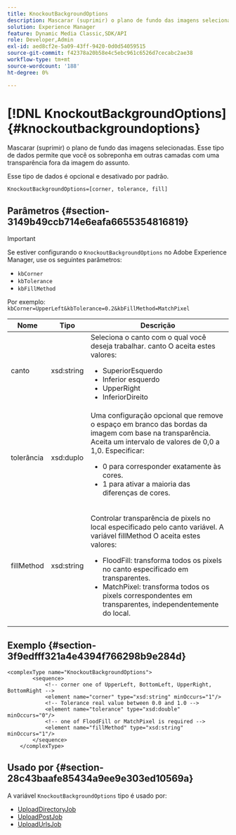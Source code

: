 ```yaml
---
title: KnockoutBackgroundOptions
description: Mascarar (suprimir) o plano de fundo das imagens selecionadas. Esse tipo de dados permite que você os sobreponha em outras camadas com uma transparência fora da imagem do assunto. Um parâmetro opcional que está desativado por padrão.
solution: Experience Manager
feature: Dynamic Media Classic,SDK/API
role: Developer,Admin
exl-id: aed8cf2e-5a09-43ff-9420-0d0d54059515
source-git-commit: f42378a20b58e4c5ebc961c6526d7cecabc2ae38
workflow-type: tm+mt
source-wordcount: '188'
ht-degree: 0%

---
```


# [!DNL KnockoutBackgroundOptions]{#knockoutbackgroundoptions}

Mascarar (suprimir) o plano de fundo das imagens selecionadas. Esse tipo de dados permite que você os sobreponha em outras camadas com uma transparência fora da imagem do assunto.

Esse tipo de dados é opcional e desativado por padrão.

`KnockoutBackgroundOptions=[corner, tolerance, fill]`

## Parâmetros {#section-3149b49ccb714e6eafa6655354816819}

>[!IMPORTANT]
>
>Se estiver configurando o `KnockoutBackgroundOptions` no Adobe Experience Manager, use os seguintes parâmetros:
>* `kbCorner`
>* `kbTolerance`
>* `kbFillMethod`
>
>Por exemplo: `kbCorner=UpperLeft&kbTolerance=0.2&kbFillMethod=MatchPixel`

<table id="table_68131DE0A3C84908A43C6F7777F20973"> 
 <thead> 
  <tr> 
   <th colname="col1" class="entry"> Nome </th> 
   <th colname="col2" class="entry"> Tipo </th> 
   <th colname="col3" class="entry"> Descrição </th> 
  </tr> 
 </thead>
 <tbody> 
  <tr> 
   <td colname="col1"> <span class="codeph"> <span class="varname"> canto</span> </span> </td> 
   <td colname="col2"> <span class="codeph"> xsd:string</span> </td> 
   <td colname="col3">Seleciona o canto com o qual você deseja trabalhar. <span class="codeph"> canto</span> O aceita estes valores: 
    <ul id="ul_36C2F07706764A7081010D5521BF3096">
     <li id="li_CBACE5C6AA8C48D3BEE033D3AE03AF3C"><span class="codeph"> SuperiorEsquerdo</span></li>
     <li id="li_49AC53536B4B4D2CA3DD89E2A2B2E95D"><span class="codeph"> Inferior esquerdo</span></li>
     <li id="li_7AD372FF4A9B48F0A16964EE9CB3EE88"><span class="codeph"> UpperRight</span></li>
     <li id="li_D31476DD9A8E4BDBB13A6DDA46547877"><span class="codeph"> InferiorDireito</span></li>
    </ul></td> 
  </tr> 
  <tr> 
   <td colname="col1"> <span class="codeph"> <span class="varname"> tolerância</span> </span> </td> 
   <td colname="col2"> <span class="codeph"> xsd:duplo</span> </td> 
   <td colname="col3">Uma configuração opcional que remove o espaço em branco das bordas da imagem com base na transparência. Aceita um intervalo de valores de 0,0 a 1,0. Especificar: 
    <ul id="ul_FE5423B857AE43FCBA7A9AEA76C754CC">
     <li id="li_01E3BD0AB8DA4C408B47CB02B269404A">0 para corresponder exatamente às cores. </li>
     <li id="li_FCE21384265D4ECE9C0D785F1BB32C3A">1 para ativar a maioria das diferenças de cores. </li>
    </ul></td> 
  </tr> 
  <tr> 
   <td colname="col1"> <span class="codeph"> <span class="varname"> fillMethod</span> </span> </td> 
   <td colname="col2"> <span class="codeph"> xsd:string</span> </td> 
   <td colname="col3"> <p>Controlar transparência de pixels no local especificado pelo <span class="codeph"><span class="varname"> canto</span></span> variável. A variável <span class="codeph"> fillMethod</span> O aceita estes valores: </p> 
    <ul id="ul_D95F3B613D344BB89487ED09D83F9217"> 
     <li id="li_3D7B7CA1B9094D16A98E0BA3D962E97F"> <span class="codeph"> FloodFill</span>: transforma todos os pixels no canto especificado em transparentes. </li> 
     <li id="li_F97343C3DA7644BCBD1748AD8F9DCE2E"> <span class="codeph"> MatchPixel</span>: transforma todos os pixels correspondentes em transparentes, independentemente do local. </li> 
    </ul> </td> 
  </tr> 
 </tbody> 
</table>

## Exemplo {#section-3f9edfff321a4e4394f766298b9e284d}

```
<complexType name="KnockoutBackgroundOptions">
        <sequence>
            <!-- corner one of UpperLeft, BottomLeft, UpperRight, BottomRight -->
            <element name="corner" type="xsd:string" minOccurs="1"/>
            <!-- Tolerance real value between 0.0 and 1.0 -->
            <element name="tolerance" type="xsd:double" minOccurs="0"/>
            <!-- one of FloodFill or MatchPixel is required -->
            <element name="fillMethod" type="xsd:string" minOccurs="1"/>
        </sequence>
    </complexType>
```

## Usado por {#section-28c43baafe85434a9ee9e303ed10569a}

A variável `KnockoutBackgroundOptions` tipo é usado por:

* [UploadDirectoryJob](../../types/c-data-types/r-upload-directory-job.md#reference-e707ebf53b074c49ad983d1886e0bbb6)
* [UploadPostJob](../../types/c-data-types/r-upload-post-job.md#reference-bca2339b593f4637a687c33937215ef4)
* [UploadUrlsJob](../../types/c-data-types/r-upload-urls-job.md#reference-8e9bc895268c4321b233dbeadc990398)

